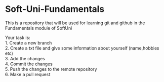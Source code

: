 # Soft-Uni-Fundamentals
This is a repository that will be used for learning git and github in the Fundamentals module of SoftUni

Your task is:<br>
    1. Create a new branch<br>
    2. Create a txt file and give some information about yourself (name,hobbies etc)<br>
    3. Add the changes<br>
    4. Commit the changes<br>
    5. Push the changes to the remote repository<br>
    6. Make a pull request<br>
